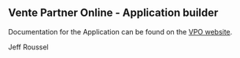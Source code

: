 ## Vente Partner Online - Application builder



Documentation for the Application can be found on the [VPO website](http://ventepartner.com).

Jeff Roussel
